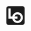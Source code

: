 <svg xmlns="http://www.w3.org/2000/svg" fill="none" viewBox="0 0 49 48" height="49px" height="48px">
  <path fill="currentColor" fill-rule="evenodd" d="M5.77 0h37.015a5.585 5.585 0 0 1 5.165 3.434c.28.675.425 1.4.424 2.131v36.87a5.537 5.537 0 0 1-1.637 3.935 5.582 5.582 0 0 1-3.95 1.63H5.77a5.58 5.58 0 0 1-5.164-3.434 5.54 5.54 0 0 1-.425-2.131V5.565a5.534 5.534 0 0 1 1.64-3.935A5.58 5.58 0 0 1 5.77 0Zm27.047 37.039a8.396 8.396 0 0 0 2.728-1.818 8.329 8.329 0 0 0 2.46-5.92 8.33 8.33 0 0 0-2.46-5.92 8.398 8.398 0 0 0-5.944-2.453 8.4 8.4 0 0 0-7.926 5.582H29.6v5.582h-7.924a8.404 8.404 0 0 0 7.925 5.581 8.396 8.396 0 0 0 3.216-.634Zm2.144-20.633c1.7.701 3.244 1.73 4.546 3.03A13.879 13.879 0 0 1 43.61 29.3a13.883 13.883 0 0 1-4.104 9.867 13.994 13.994 0 0 1-9.906 4.087 13.984 13.984 0 0 1-8.918-3.194 13.937 13.937 0 0 1-4.81-7.97H5.785V5.58h5.605v20.931h4.482a13.936 13.936 0 0 1 4.81-7.97 13.984 13.984 0 0 1 8.92-3.193c1.838-.003 3.66.357 5.359 1.058Z" clip-rule="evenodd"/>
</svg>